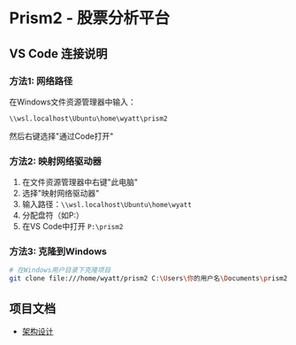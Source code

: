 # Prism2 - 股票分析平台

## VS Code 连接说明

### 方法1: 网络路径
在Windows文件资源管理器中输入：
```
\\wsl.localhost\Ubuntu\home\wyatt\prism2
```
然后右键选择"通过Code打开"

### 方法2: 映射网络驱动器
1. 在文件资源管理器中右键"此电脑"
2. 选择"映射网络驱动器"
3. 输入路径：`\\wsl.localhost\Ubuntu\home\wyatt`
4. 分配盘符（如P:）
5. 在VS Code中打开 `P:\prism2`

### 方法3: 克隆到Windows
```bash
# 在Windows用户目录下克隆项目
git clone file:///home/wyatt/prism2 C:\Users\你的用户名\Documents\prism2
```

## 项目文档
- [架构设计](docs/architecture-design.md)